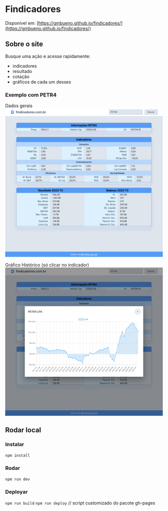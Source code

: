 # Findicadores

Disponível em:
[https://gmbueno.github.io/findicadores/](https://gmbueno.github.io/findicadores/)

## Sobre o site

Busque uma ação e acesse rapidamente:
- indicadores
- resultado
- cotação
- gráficos de cada um desses

### Exemplo com PETR4

Dados gerais
![PETR4.png](src/assets/PETR4.png)

Gráfico Histórico (só clicar no indicador)
![PETR4.png](src/assets/PETR4_LPA.png)

## Rodar local

### Instalar
`npm install`

### Rodar
`npm run dev`

### Deployar
`npm run build`
`npm run deploy` // script customizado do pacote gh-pages